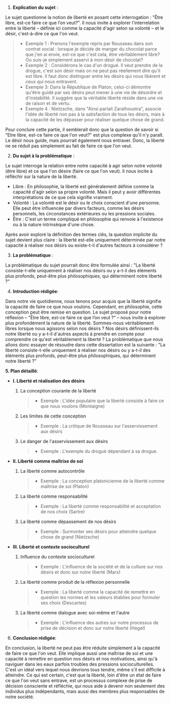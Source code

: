 1. **Explication du sujet** :

Le sujet questionne la notion de liberté en posant cette interrogation : "Être libre, est-ce faire ce que l’on veut?". Il nous invite à explorer l'interrelation entre la liberté – définie ici comme la capacité d'agir selon sa volonté – et le désir, c'est-à-dire ce que l'on veut.

> - Exemple 1 : Prenons l'exemple repris par Rousseau dans son contrat social : lorsque je décide de manger du chocolat parce que j'en ai envie, est-ce que c'est cela, être véritablement libre? Ou suis-je simplement asservi à mon désir de chocolat?
> - Exemple 2 : Considérons le cas d'un drogué. Il veut prendre de la drogue, c'est son désir mais on ne peut pas réellement dire qu'il est libre. Il faut donc distinguer entre les désirs qui nous libèrent et ceux qui nous entravent.
> - Exemple 3: Dans la République de Platon, celui-ci démontre qu'être guidé par ses désirs peut mener à une vie de désordre et d'instabilité. Il suggère que la véritable liberté réside dans une vie de raison et de vertu.
> - Exemple 4 : Nietzsche, dans "Ainsi parlait Zarathoustra", associe l'idée de liberté non pas à la satisfaction de tous les désirs, mais à la capacité de les dépasser pour réaliser quelque chose de grand.

Pour conclure cette partie, il semblerait donc que la question de savoir si "Etre libre, est-ce faire ce que l'on veut?" est plus complexe qu'il n'y paraît. Le désir nous guide, mais pourrait également nous entraver. Donc, la liberté ne se réduit pas simplement au fait de faire ce que l'on veut.

2. **Du sujet à la problématique** :

Le sujet interroge la relation entre notre capacité à agir selon notre volonté (être libre) et ce que l'on désire (faire ce que l'on veut). Il nous incite à réfléchir sur la nature de la liberté. 

- Libre : En philosophie, la liberté est généralement définie comme la capacité d'agir selon sa propre volonté. Mais il peut y avoir différentes interprétations de ce que cela signifie vraiment. 
- Volonté : La volonté est le désir ou le choix conscient d'une personne. Elle peut être influencée par divers facteurs, comme les désirs personnels, les circonstances extérieures ou les pressions sociales.
- Être : C'est un terme compliqué en philosophie qui renvoie à l'existence ou à la nature intrinsèque d'une chose.

Après avoir exploré la définition des termes clés, la question implicite du sujet devient plus claire : la liberté est-elle uniquement déterminée par notre capacité à réaliser nos désirs ou existe-t-il d'autres facteurs à considérer ?

3. **La problématique** :

La problématique du sujet pourrait donc être formulée ainsi : "La liberté consiste-t-elle uniquement à réaliser nos désirs ou y a-t-il des éléments plus profonds, peut-être plus philosophiques, qui déterminent notre liberté ?"

4. **Introduction rédigée**: 

Dans notre vie quotidienne, nous tenons pour acquis que la liberté signifie la capacité de faire ce que nous voulons. Cependant, en philosophie, cette conception peut être remise en question. Le sujet proposé pour notre réflexion – "Être libre, est-ce faire ce que l’on veut ?" – nous invite à explorer plus profondément la nature de la liberté. Sommes-nous véritablement libres lorsque nous agissons selon nos désirs ? Nos désirs définissent-ils notre liberté ou y a-t-il d'autres aspects à prendre en compte pour comprendre ce qu'est véritablement la liberté ? La problématique que nous allons donc essayer de résoudre dans cette dissertation est la suivante : "La liberté consiste-t-elle uniquement à réaliser nos désirs ou y a-t-il des éléments plus profonds, peut-être plus philosophiques, qui déterminent notre liberté ?"

**5. Plan détaillé**:

* **I. Liberté et réalisation des désirs**

    1. La conception courante de la liberté
          > - Exemple : L'idée populaire que la liberté consiste à faire ce que nous voulons (Montaigne)
    
    2.  Les limites de cette conception
          > - Exemple : La critique de Rousseau sur l'asservissement aux désirs
    
    3.  Le danger de l'asservissement aux désirs
          > - Exemple : L'exemple du drogué dépendant à sa drogue.

* **II. Liberté comme maîtrise de soi**

    1. La liberté comme autocontrôle
          > - Exemple : La conception platonicienne de la liberté comme maîtrise de soi (Platon)
    
    2.  La liberté comme responsabilité
          > - Exemple : La liberté comme responsabilité et acceptation de nos choix (Sartre)
    
    3.  La liberté comme dépassement de nos désirs
          > - Exemple : Surmonter ses désirs pour atteindre quelque chose de grand (Nietzsche)

* **III. Liberté et contexte socioculturel**

    1. Influence du contexte socioculturel
          > - Exemple : L'influence de la société et de la culture sur nos désirs et donc sur notre liberté (Marx)
    
    2. La liberté comme produit de la réflexion personnelle
          > - Exemple : La liberté comme la capacité de remettre en question les normes et les valeurs établies pour formuler ses choix (Descartes)
    
    3. La liberté comme dialogue avec soi-même et l'autre
          > - Exemple : L'influence des autres sur notre processus de prise de décision et donc sur notre liberté (Hegel)

6. **Conclusion rédigée**: 

En conclusion, la liberté ne peut pas être réduite simplement à la capacité de faire ce que l'on veut. Elle implique aussi une maîtrise de soi et une capacité à remettre en question nos désirs et nos motivations, ainsi qu'à naviguer dans les eaux parfois troubles des pressions socioculturelles. C'est un idéal vers lequel nous devrions tous tendre, même s'il est difficile à atteindre. Ce qui est certain, c'est que la liberté, loin d'être un état de faire ce que l'on veut sans entrave, est un processus complexe de prise de décision consciente et réfléchie, qui nous aide à devenir non seulement des individus plus indépendants, mais aussi des membres plus responsables de notre société.
